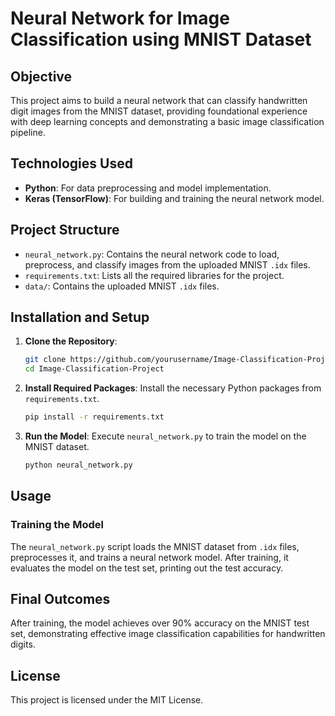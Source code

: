 
# Neural Network for Image Classification using MNIST Dataset

## Objective
This project aims to build a neural network that can classify handwritten digit images from the MNIST dataset, providing foundational experience with deep learning concepts and demonstrating a basic image classification pipeline.

## Technologies Used
- **Python**: For data preprocessing and model implementation.
- **Keras (TensorFlow)**: For building and training the neural network model.

## Project Structure
- `neural_network.py`: Contains the neural network code to load, preprocess, and classify images from the uploaded MNIST `.idx` files.
- `requirements.txt`: Lists all the required libraries for the project.
- `data/`: Contains the uploaded MNIST `.idx` files.

## Installation and Setup

1. **Clone the Repository**:
    ```bash
    git clone https://github.com/yourusername/Image-Classification-Project.git
    cd Image-Classification-Project
    ```

2. **Install Required Packages**:
    Install the necessary Python packages from `requirements.txt`.
    ```bash
    pip install -r requirements.txt
    ```

3. **Run the Model**:
    Execute `neural_network.py` to train the model on the MNIST dataset.
    ```bash
    python neural_network.py
    ```

## Usage

### Training the Model
The `neural_network.py` script loads the MNIST dataset from `.idx` files, preprocesses it, and trains a neural network model. After training, it evaluates the model on the test set, printing out the test accuracy.

## Final Outcomes
After training, the model achieves over 90% accuracy on the MNIST test set, demonstrating effective image classification capabilities for handwritten digits.

## License
This project is licensed under the MIT License.
